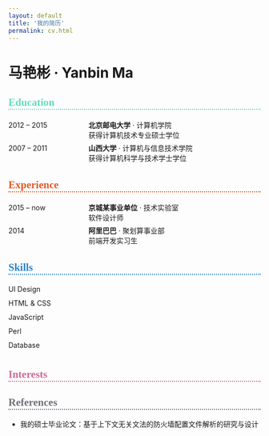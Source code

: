 ```yaml
---
layout: default
title: '我的简历'
permalink: cv.html
---
```


<style>
  /* Style of section table */
  .section-table {
    display: table;
    width: 100%;
  }
  .section-row {
    display: table-row;
  }
  .col-left, .col-right {
    display: table-cell;
    padding: .2em 0;
  }
  .col-left {
    width: 10rem;
  }
  .section-heading {
    font-family: 'icomoon' !important;
    border-bottom: 2px dotted;
  }
  .section-skills .col-right {
    height: 2em;
    vertical-align: bottom;
  }
  .section-skills .skill-icon {
    font-size: 1.2em;
    font-family: 'icomoon' !important;
    color: #2C82C9;
  }
  .section-skills .skill-icon.skill-on:before {
    content: "\e9d9";
  }
  .section-skills .skill-icon.skill-off:before {
    content: "\e9d7";
  }
</style>


<div class="page">
  <h1 class="page-title">马艳彬 &middot; Yanbin Ma</h1>
  <!-- <p class="lead"></p> -->

  <h2 id="section-1" class="section-heading" style="color: #64DDBB">Education</h2>
  <div class="section-table">
    <div class="section-row">
      <div class="col-left">2012 &ndash; 2015</div>
      <div class="col-right"><strong>北京邮电大学</strong> &middot; 计算机学院<br>获得计算机技术专业硕士学位</div>
    </div>
    <div class="section-row">
      <div class="col-left">2007 &ndash; 2011</div>
      <div class="col-right"><strong>山西大学</strong> &middot; 计算机与信息技术学院<br>获得计算机科学与技术学士学位</div>
    </div>
  </div>
  <h2 id="section-2" class="section-heading" style="color: #E75926">Experience</h2>
  <div class="section-table">
    <div class="section-row">
      <div class="col-left">2015 &ndash; now</div>
      <div class="col-right"><strong>京城某事业单位</strong> &middot; 技术实验室<br>软件设计师</div>
    </div>
    <div class="section-row">
      <div class="col-left">2014</div>
      <div class="col-right"><strong>阿里巴巴</strong> &middot; 聚划算事业部<br>前端开发实习生</div>
    </div>
  </div>
  <h2 id="section-3" class="section-heading" style="color: #2C82C9">Skills</h2>
  <div class="section-table section-skills">
    <div class="section-row">
      <div class="col-left">UI Design</div>
      <div class="col-right"><span class="skill-icon skill-on"></span><span class="skill-icon skill-on"></span><span class="skill-icon skill-on"></span><span class="skill-icon skill-on"></span><span class="skill-icon skill-on"></span><span class="skill-icon skill-off"></span><span class="skill-icon skill-off"></span><span class="skill-icon skill-off"></span><span class="skill-icon skill-off"></span><span class="skill-icon skill-off"></span></div>
    </div>
    <div class="section-row">
      <div class="col-left">HTML &amp; CSS</div>
      <div class="col-right"><span class="skill-icon skill-on"></span><span class="skill-icon skill-on"></span><span class="skill-icon skill-on"></span><span class="skill-icon skill-on"></span><span class="skill-icon skill-on"></span><span class="skill-icon skill-on"></span><span class="skill-icon skill-on"></span><span class="skill-icon skill-on"></span><span class="skill-icon skill-off"></span><span class="skill-icon skill-off"></span></div>
    </div>
    <div class="section-row">
      <div class="col-left">JavaScript</div>
      <div class="col-right"><span class="skill-icon skill-on"></span><span class="skill-icon skill-on"></span><span class="skill-icon skill-on"></span><span class="skill-icon skill-on"></span><span class="skill-icon skill-on"></span><span class="skill-icon skill-on"></span><span class="skill-icon skill-on"></span><span class="skill-icon skill-off"></span><span class="skill-icon skill-off"></span><span class="skill-icon skill-off"></span></div>
    </div>
    <div class="section-row">
      <div class="col-left">Perl</div>
      <div class="col-right"><span class="skill-icon skill-on"></span><span class="skill-icon skill-on"></span><span class="skill-icon skill-on"></span><span class="skill-icon skill-on"></span><span class="skill-icon skill-on"></span><span class="skill-icon skill-on"></span><span class="skill-icon skill-off"></span><span class="skill-icon skill-off"></span><span class="skill-icon skill-off"></span><span class="skill-icon skill-off"></span></div>
    </div>
    <div class="section-row">
      <div class="col-left">Database</div>
      <div class="col-right"><span class="skill-icon skill-on"></span><span class="skill-icon skill-on"></span><span class="skill-icon skill-on"></span><span class="skill-icon skill-on"></span><span class="skill-icon skill-off"></span><span class="skill-icon skill-off"></span><span class="skill-icon skill-off"></span><span class="skill-icon skill-off"></span><span class="skill-icon skill-off"></span><span class="skill-icon skill-off"></span></div>
    </div>
  </div>
  <h2 id="section-4" class="section-heading" style="color: #CD6B97">Interests</h2>
  <h2 id="section-5" class="section-heading" style="color: #706F77">References</h2>
  <ul>
    <li>我的硕士毕业论文：基于上下文无关文法的防火墙配置文件解析的研究与设计</li>
  </ul>
</div>
